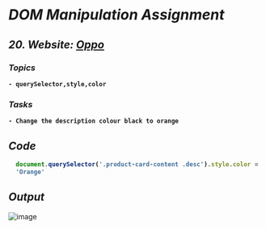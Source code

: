 # _DOM Manipulation Assignment_


## _20. Website: [Oppo](https://www.oppo.com/in/)_

<b>

### _Topics_
    - querySelector,style,color

### _Tasks_
    - Change the description colour black to orange

## _Code_

```javascript
  document.querySelector('.product-card-content .desc').style.color = 'Orange'
  'Orange'
```
</b>


## _Output_
![image](https://user-images.githubusercontent.com/91872149/192700250-26540de5-a224-458f-ab13-48f94593bae4.png)
